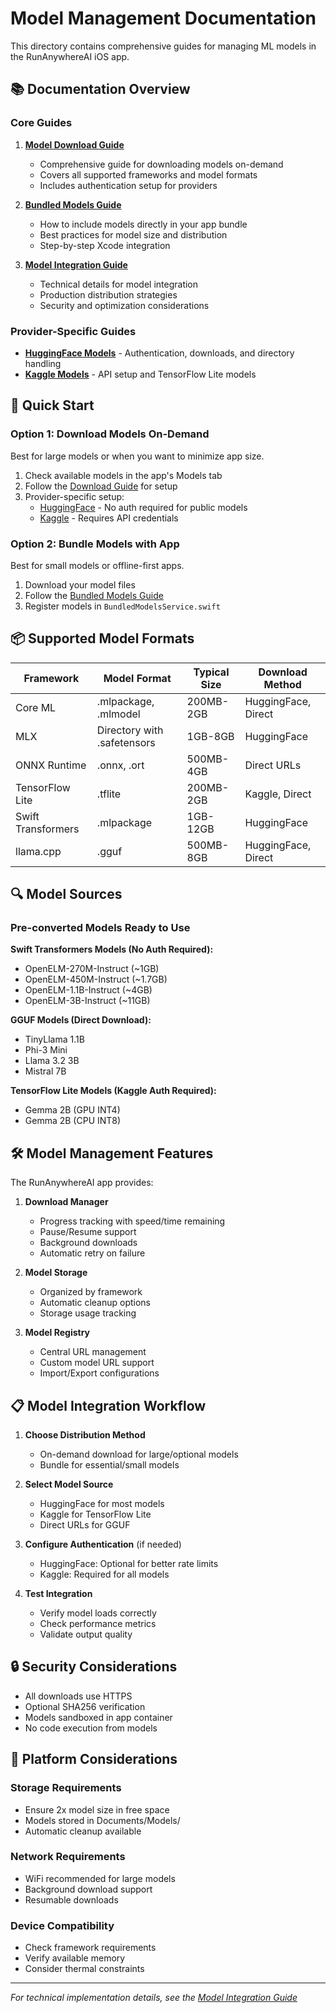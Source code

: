 # Model Management Documentation

This directory contains comprehensive guides for managing ML models in the RunAnywhereAI iOS app.

## 📚 Documentation Overview

### Core Guides

1. **[Model Download Guide](download-guide.md)**
   - Comprehensive guide for downloading models on-demand
   - Covers all supported frameworks and model formats
   - Includes authentication setup for providers

2. **[Bundled Models Guide](bundled-models.md)**
   - How to include models directly in your app bundle
   - Best practices for model size and distribution
   - Step-by-step Xcode integration

3. **[Model Integration Guide](integration-guide.md)**
   - Technical details for model integration
   - Production distribution strategies
   - Security and optimization considerations

### Provider-Specific Guides

- **[HuggingFace Models](providers/huggingface.md)** - Authentication, downloads, and directory handling
- **[Kaggle Models](providers/kaggle.md)** - API setup and TensorFlow Lite models

## 🚀 Quick Start

### Option 1: Download Models On-Demand
Best for large models or when you want to minimize app size.

1. Check available models in the app's Models tab
2. Follow the [Download Guide](download-guide.md) for setup
3. Provider-specific setup:
   - [HuggingFace](providers/huggingface.md) - No auth required for public models
   - [Kaggle](providers/kaggle.md) - Requires API credentials

### Option 2: Bundle Models with App
Best for small models or offline-first apps.

1. Download your model files
2. Follow the [Bundled Models Guide](bundled-models.md)
3. Register models in `BundledModelsService.swift`

## 📦 Supported Model Formats

| Framework | Model Format | Typical Size | Download Method |
|-----------|-------------|--------------|-----------------|
| Core ML | .mlpackage, .mlmodel | 200MB-2GB | HuggingFace, Direct |
| MLX | Directory with .safetensors | 1GB-8GB | HuggingFace |
| ONNX Runtime | .onnx, .ort | 500MB-4GB | Direct URLs |
| TensorFlow Lite | .tflite | 200MB-2GB | Kaggle, Direct |
| Swift Transformers | .mlpackage | 1GB-12GB | HuggingFace |
| llama.cpp | .gguf | 500MB-8GB | HuggingFace, Direct |

## 🔍 Model Sources

### Pre-converted Models Ready to Use

**Swift Transformers Models (No Auth Required):**
- OpenELM-270M-Instruct (~1GB)
- OpenELM-450M-Instruct (~1.7GB)
- OpenELM-1.1B-Instruct (~4GB)
- OpenELM-3B-Instruct (~11GB)

**GGUF Models (Direct Download):**
- TinyLlama 1.1B
- Phi-3 Mini
- Llama 3.2 3B
- Mistral 7B

**TensorFlow Lite Models (Kaggle Auth Required):**
- Gemma 2B (GPU INT4)
- Gemma 2B (CPU INT8)

## 🛠️ Model Management Features

The RunAnywhereAI app provides:

1. **Download Manager**
   - Progress tracking with speed/time remaining
   - Pause/Resume support
   - Background downloads
   - Automatic retry on failure

2. **Model Storage**
   - Organized by framework
   - Automatic cleanup options
   - Storage usage tracking

3. **Model Registry**
   - Central URL management
   - Custom model URL support
   - Import/Export configurations

## 📋 Model Integration Workflow

1. **Choose Distribution Method**
   - On-demand download for large/optional models
   - Bundle for essential/small models

2. **Select Model Source**
   - HuggingFace for most models
   - Kaggle for TensorFlow Lite
   - Direct URLs for GGUF

3. **Configure Authentication** (if needed)
   - HuggingFace: Optional for better rate limits
   - Kaggle: Required for all models

4. **Test Integration**
   - Verify model loads correctly
   - Check performance metrics
   - Validate output quality

## 🔒 Security Considerations

- All downloads use HTTPS
- Optional SHA256 verification
- Models sandboxed in app container
- No code execution from models

## 📱 Platform Considerations

### Storage Requirements
- Ensure 2x model size in free space
- Models stored in Documents/Models/
- Automatic cleanup available

### Network Requirements
- WiFi recommended for large models
- Background download support
- Resumable downloads

### Device Compatibility
- Check framework requirements
- Verify available memory
- Consider thermal constraints

---

*For technical implementation details, see the [Model Integration Guide](integration-guide.md)*